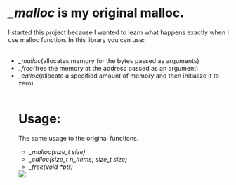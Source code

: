 <h1><i>_malloc</i> is my original malloc.</h1>
I started this project because I wanted to learn what happens exactly when I use malloc function.
In this library you can use:<br><br>
<ul>
<li><i>_malloc</i>(allocates memory for the bytes passed as arguments)<br></li>
<li><i>_free</i>(free the memory at the address passed as an argument)<br></li>
<li><i>_calloc</i>(allocate a specified amount of memory and then initialize it to zero)<br></li>
<BR>
<h1>Usage:</h1>
The same usage to the original functions.<br>
<ul>
<li><i>_malloc(size_t size)</i></li>
<li><i>_calloc(size_t n_items, size_t size)</i></li>
<li><i>_free(void *ptr)</i></li>
</ul>
<img src="https://i.postimg.cc/LXb1q9Yt/Capture-d-e-cran-2023-07-12-a-08-16-48.png)">
